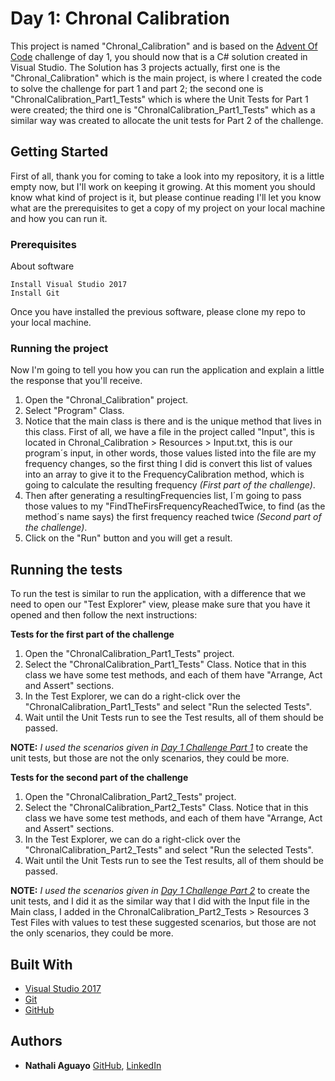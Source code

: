 # Day 1: Chronal Calibration

This project is named "Chronal_Calibration" and is based on the [Advent Of Code](https://adventofcode.com) challenge of day 1, you should now that is a C# solution created in Visual Studio. The Solution has 3 projects actually, first one is the "Chronal_Calibration" which is the main project, is where I created the code to solve the challenge for part 1 and part 2; the second one is "ChronalCalibration_Part1_Tests" which is where the Unit Tests for Part 1 were created; the third one is "ChronalCalibration_Part1_Tests" which as a similar way was created to allocate the unit tests for Part 2 of the challenge. 



## Getting Started

First of all, thank you for coming to take a look into my repository, it is a little empty now, but I'll work on keeping it growing. At this moment you should know what kind of project is it, but please continue reading I'll let you know what are the prerequisites to get a copy of my project on your local machine and how you can run it.


### Prerequisites

About software

```
Install Visual Studio 2017
Install Git
```
Once you have installed the previous software, please clone my repo to your local machine. 

### Running the project

Now I'm going to tell you how you can run the application and explain a little the response that you'll receive.  

1. Open the "Chronal_Calibration" project. 
2. Select "Program" Class.
3. Notice that the main class is there and is the unique method that lives in this class. First of all, we have a file in the project called "Input", this is located in Chronal_Calibration > Resources > Input.txt, this is our program´s input, in other words, those values listed into the file are my frequency changes, so the first thing I did is convert this list of values into an array to give it to the 
FrequencyCalibration method, which is going to calculate the resulting frequency *(First part of the challenge)*.
4. Then after generating a resultingFrequencies list, I´m going to pass those values to my "FindTheFirsFrequencyReachedTwice, to find (as the method´s name says) the first frequency reached twice *(Second part of the challenge)*.
5. Click on the "Run" button and you will get a result.


## Running the tests

To run the test is similar to run the application, with a difference that we need to open our "Test Explorer" view, please make sure that you have it opened and then follow the next instructions:

**Tests for the first part of the challenge**
1. Open the "ChronalCalibration_Part1_Tests" project.
2. Select the "ChronalCalibration_Part1_Tests" Class. Notice that in this class we have some test methods, and each of them have "Arrange, Act and Assert" sections. 
3. In the Test Explorer, we can do a right-click over the "ChronalCalibration_Part1_Tests" and select "Run the selected Tests".
4. Wait until the Unit Tests run to see the Test results, all of them should be passed.

**NOTE:** *I used the scenarios given in [Day 1 Challenge Part 1](https://adventofcode.com/2018/day/1)* to create the unit tests, but those are not the only scenarios, they could be more.

**Tests for the second part of the challenge**
1. Open the "ChronalCalibration_Part2_Tests" project.
2. Select the "ChronalCalibration_Part2_Tests" Class. Notice that in this class we have some test methods, and each of them have "Arrange, Act and Assert" sections. 
3. In the Test Explorer, we can do a right-click over the "ChronalCalibration_Part2_Tests" and select "Run the selected Tests".
4. Wait until the Unit Tests run to see the Test results, all of them should be passed.

**NOTE:** *I used the scenarios given in [Day 1 Challenge Part 2](https://adventofcode.com/2018/day/1)* to create the unit tests, and I did it as the similar way that I did with the Input file in the Main class, I added in the ChronalCalibration_Part2_Tests > Resources 3 Test Files with values to test these suggested scenarios, but those are not the only scenarios, they could be more.


## Built With

* [Visual Studio 2017](https://www.visualstudio.com/thank-you-downloading-visual-studio/?sku=Community&rel=15)
* [Git](https://git-scm.com/download/win) 
* [GitHub](https://github.com)

## Authors

* **Nathali Aguayo** 
[GitHub](https://github.com/nathaliaguayos), [LinkedIn](https://www.linkedin.com/in/nathali-aguayo/)
